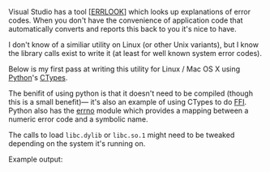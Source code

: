 Visual Studio has a tool
[[ERRLOOK](http://msdn.microsoft.com/en-us/library/akay62ya.aspx "Visual Studio
ERRLOOK Utility")] which looks up explanations of error codes.  When you don't
have the convenience of application code that automatically converts and
reports this back to you it's nice to have.

I don't know of a similiar utility on Linux (or other Unix variants), but I
know the library calls exist to write it (at least for well known system error
codes).

Below is my first pass at writing this utility for Linux / Mac OS X using
[Python](http://python.org)'s
[CTypes](http://docs.python.org/library/ctypes.html "CTypes Module").

<script src="http://gist.github.com/286405.js?file=errnolookup.py"></script>

The benifit of using python is that it doesn't need to be compiled (though this
is a small benefit)&mdash; it's also an example of using CTypes to do
[FFI](http://en.wikipedia.org/wiki/Foreign_function_interface "Wikipedia Entry
for Foreign function interface").  Python also has the
[errno](http://docs.python.org/library/errno.html "Python errno module") module
which provides a mapping between a numeric error code and a symbolic name.

The calls to load `libc.dylib` or `libc.so.1` might need to be tweaked
depending on the system it's running on.

Example output:

<script src="http://gist.github.com/286405.js?file=example.txt"></script>
